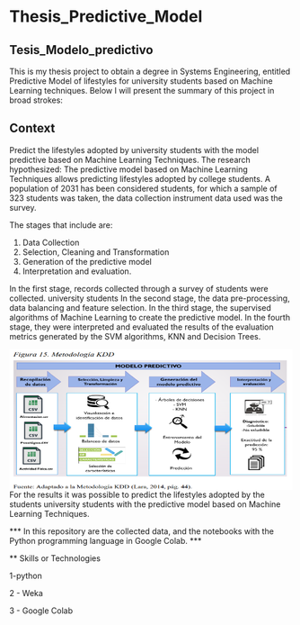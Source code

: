 # Thesis_Predictive_Model
## Tesis_Modelo_predictivo

This is my thesis project to obtain a degree in Systems Engineering, entitled Predictive Model of lifestyles for university students based on Machine Learning techniques.
Below I will present the summary of this project in broad strokes:
## Context ##
Predict the lifestyles adopted by university students with the model
predictive based on Machine Learning Techniques. The research hypothesized: The
predictive model based on Machine Learning Techniques allows predicting lifestyles
adopted by college students. A population of 2031 has been considered
students, for which a sample of 323 students was taken, the data collection instrument
data used was the survey.

The stages that include are:
1. Data Collection
2. Selection, Cleaning and
Transformation
3. Generation of the predictive model
4. Interpretation and evaluation.

In the first stage, records collected through a survey of students were collected.
university students In the second stage, the data pre-processing, data balancing
and feature selection. In the third stage, the supervised algorithms of
Machine Learning to create the predictive model. In the fourth stage, they were interpreted and
evaluated the results of the evaluation metrics generated by the SVM algorithms,
KNN and Decision Trees.

<img src="images/Pipeline.PNG" width="550" height="250" align="right">

For the results it was possible to predict the lifestyles adopted by the students
university students with the predictive model based on Machine Learning Techniques.

*** In this repository are the collected data, and the notebooks with the Python programming language in Google Colab. ***

** Skills or Technologies

1-python

2 - Weka

3 - Google Colab
